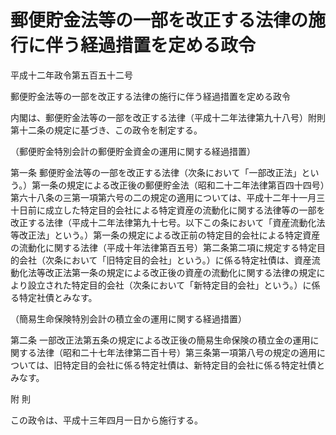 # 郵便貯金法等の一部を改正する法律の施行に伴う経過措置を定める政令

平成十二年政令第五百五十二号

郵便貯金法等の一部を改正する法律の施行に伴う経過措置を定める政令

内閣は、郵便貯金法等の一部を改正する法律（平成十二年法律第九十八号）附則第十二条の規定に基づき、この政令を制定する。

（郵便貯金特別会計の郵便貯金資金の運用に関する経過措置）

第一条 郵便貯金法等の一部を改正する法律（次条において「一部改正法」という。）第一条の規定による改正後の郵便貯金法（昭和二十二年法律第百四十四号）第六十八条の三第一項第六号の二の規定の適用については、平成十二年十一月三十日前に成立した特定目的会社による特定資産の流動化に関する法律等の一部を改正する法律（平成十二年法律第九十七号。以下この条において「資産流動化法等改正法」という。）第一条の規定による改正前の特定目的会社による特定資産の流動化に関する法律（平成十年法律第百五号）第二条第二項に規定する特定目的会社（次条において「旧特定目的会社」という。）に係る特定社債は、資産流動化法等改正法第一条の規定による改正後の資産の流動化に関する法律の規定により設立された特定目的会社（次条において「新特定目的会社」という。）に係る特定社債とみなす。

（簡易生命保険特別会計の積立金の運用に関する経過措置）

第二条 一部改正法第五条の規定による改正後の簡易生命保険の積立金の運用に関する法律（昭和二十七年法律第二百十号）第三条第一項第八号の規定の適用については、旧特定目的会社に係る特定社債は、新特定目的会社に係る特定社債とみなす。

附 則

この政令は、平成十三年四月一日から施行する。
